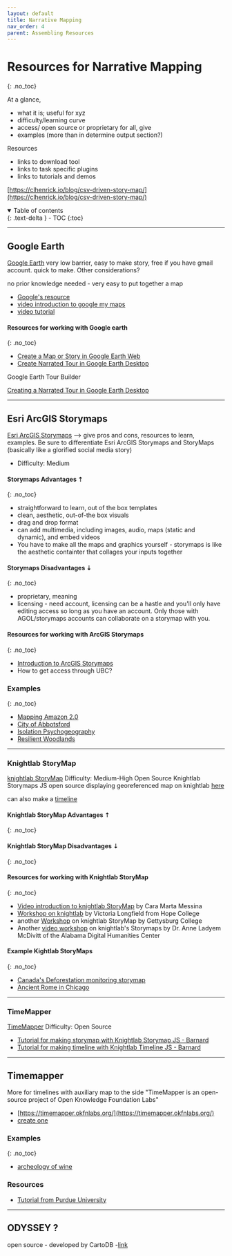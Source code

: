 ```yaml
---
layout: default
title: Narrative Mapping
nav_order: 4
parent: Assembling Resources
---
```

# Resources for Narrative Mapping 
{: .no_toc}

At a glance, 
- what it is; useful for xyz
- difficulty/learning curve
- access/ open source or proprietary 
for all, give 
- examples (more than in determine output section?)

Resources
- links to download tool
- links to task specific plugins
- links to tutorials and demos 

[https://clhenrick.io/blog/csv-driven-story-map/](https://clhenrick.io/blog/csv-driven-story-map/)


<details open markdown="block">
  <summary>
    Table of contents
  </summary>
  {: .text-delta }
 - TOC
{:toc}
</details>

----

## Google Earth

[Google Earth](https://www.google.com/intl/en_ca/earth/outreach/learn/)
very low barrier, easy to make story, free if you have gmail account. quick to make. 
Other considerations? 

no prior knowledge needed - very easy to put together a map

- [Google's resource](https://www.google.com/earth/outreach/learn/visualize-your-data-on-a-custom-map-using-google-my-maps/)
- [video introduction to google my maps](https://www.youtube.com/watch?v=AYetzQ-InXo)
- [video tutorial](https://www.youtube.com/watch?v=fLhyr5MGi2g)

#### Resources for working with Google earth
{: .no_toc}
- [Create a Map or Story in Google Earth Web](https://www.google.com/intl/en_ca/earth/outreach/learn/create-a-map-or-story-in-google-earth-web/)
- [Create Narrated Tour in Google Earth Desktop](https://www.google.com/intl/en_ca/earth/outreach/learn/creating-a-narrated-tour-in-google-earth/)

Google Earth Tour Builder

[Creating a Narrated Tour in Google Earth Desktop](https://www.google.com/earth/outreach/learn/creating-a-narrated-tour-in-google-earth/)

----
## Esri ArcGIS Storymaps
[Esri ArcGIS Storymaps](https://storymaps.arcgis.com/) --> give pros and cons, resources to learn, examples. Be sure to differentiate Esri ArcGIS Storymaps and StoryMaps (basically like a glorified social media story)
 - Difficulty: Medium 



#### Storymaps Advantages  ⇡
{: .no_toc}
- straightforward to learn, out of the box templates 
- clean, aesthetic, out-of-the box visuals
- drag and drop format
- can add multimedia, including images, audio, maps (static and dynamic), and embed videos
- You have to make all the maps and graphics yourself - storymaps is like the aesthetic containter that collages your inputs together


#### Storymaps Disadvantages ⇣
{: .no_toc}
- proprietary, meaning
- licensing - need account, licensing can be a hastle and you'll only have editing access so long as you have an account. Only those with AGOL/storymaps accounts can collaborate on a storymap with you. 

#### Resources for working with ArcGIS Storymaps
{: .no_toc}
- [Introduction to ArcGIS Storymaps](https://doc.arcgis.com/en/arcgis-storymaps/get-started/what-is-arcgis-storymaps.htm)
- How to get access through UBC?

### Examples
{: .no_toc}
- [Mapping Amazon 2.0](https://storymaps.arcgis.com/stories/144d21045a794cf8b7834b0c49fdd0c0)
- [City of Abbotsford](https://storymaps.arcgis.com/stories/9d2a3452e2a141399ae6226a627b4a36)
- [Isolation Psychogeography](https://storymaps.arcgis.com/stories/4ab243f6d7b3490bbfa884d18a788236)
- [Resilient Woodlands](https://storymaps.arcgis.com/stories/2e02a0b503fb469d8e66fd53a482dffd)

----
### Knightlab StoryMap
[knightlab StoryMap](https://storymap.knightlab.com/)
Difficulty: Medium-High
Open Source
Knightlab Storymaps JS open source
displaying georeferenced map on knightlab [here](https://programminghistorian.org/en/lessons/displaying-georeferenced-map-knightlab-storymap-js)

can also make a [timeline](https://timeline.knightlab.com/)


#### Knightlab StoryMap Advantages  ⇡
{: .no_toc}

#### Knightlab StoryMap Disadvantages ⇣
{: .no_toc}

#### Resources for working with Knightlab StoryMap
{: .no_toc}
- [Video introduction to knightlab StoryMap](https://www.youtube.com/watch?v=X33ud7RYZFg) by Cara Marta Messina
- [Workshop on knightlab](https://libguides.hope.edu/storymap) by Victoria Longfield from Hope College
- another [Workshop](https://dh.sites.gettysburg.edu/toolkit/tools/storymap-js/) on knightlab StoryMap by Gettysburg College
- Another [video workshop](https://www.youtube.com/watch?v=ywKH_Ja7sm0) on knightlab's Storymaps by Dr. Anne Ladyem McDivitt of the Alabama Digital Humanities Center

#### Example Kightlab StoryMaps 
{: .no_toc} 
- [Canada's Deforestation monitoring storymap](https://ca.nfis.org/ndms/ndms_overview_eng.html)
- [Ancient Rome in Chicago](https://s3.amazonaws.com/uploads.knightlab.com/storymapjs/783a09de8300e1b5f74b99b99acb08ef/ancient-rome-in-chicago/index.html)

----
### TimeMapper
[TimeMapper](https://timemapper.okfnlabs.org/)
Difficulty:
Open Source


- [Tutorial for making storymap with Knightlab Storymap JS - Barnard](https://github.com/dhc-barnard/tutorials/blob/master/StoryMapJS.md)
- [Tutorial for making timeline with Knightlab Timeline JS - Barnard](https://github.com/dhc-barnard/tutorials/blob/master/TimelineJS.md)
----


## Timemapper
More for timelines with auxiliary map to the side
"TimeMapper is an open-source project of Open Knowledge Foundation Labs"
- [https://timemapper.okfnlabs.org/](https://timemapper.okfnlabs.org/)
- [create one](https://timemapper.okfnlabs.org/create)

### Examples 
{: .no_toc}
- [archeology of wine](https://timemapper.okfnlabs.org/adamrabinowitz/archaeowinetimeliner)


### Resources
- [Tutorial from Purdue University](https://library.pfw.edu/timemapper)

----
##  ODYSSEY ?
open source - developed by CartoDB 
-[link](https://cartodb.github.io/odyssey.js/)

